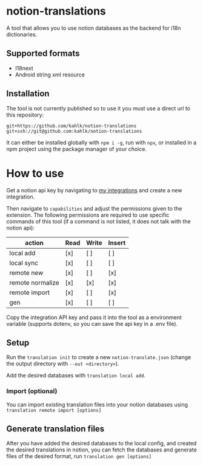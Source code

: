 # notion-translations

A tool that allows you to use notion databases as the backend for i18n dictionaries.

## Supported formats
* I18next
* Android string xml resource

## Installation

The tool is not currently published so to use it you must use a direct url to this repository:
```
git+https://github.com/kahlk/notion-translations
git+ssh://git@github.com:kahlk/notion-translations
```

It can either be installed globally with `npm i -g`, run with `npx`, or installed in a npm project using the package manager of your choice.


# How to use

Get a notion api key by navigating to [my integrations](https://www.notion.so/my-integrations) and create a new integration.

Then navigate to `capabilities` and adjust the permissions given to the extension. The following permissions are required to use specific commands of this tool (if a command is not listed, it does not talk with the notion api):

action | Read | Write | Insert
| - | - | - | - |
| local add | [x] | [ ] | [ ] |
| local sync | [x] | [ ] | [ ] |
| remote new | [x] | [ ] | [x] |
| remote normalize | [x] | [x] | [x] |
| remote import | [x] | [ ] | [x] |
| gen | [x] | [ ] | [ ] |

Copy the integration API key and pass it into the tool as a environment variable (supports dotenv, so you can save the api key in a .env file).

## Setup

Run the `translation init` to create a new `notion-translate.json` (change the output directory with `--out <directory>`).

Add the desired databases with `translation local add`.

### Import (optional)

You can import existing translation files into your notion databases using `translation remote import [options]`

## Generate translation files

After you have added the desired databases to the local config, and created the desired translations in notion, you can fetch the databases and generate files of the desired format, run `translation gen [options]`
